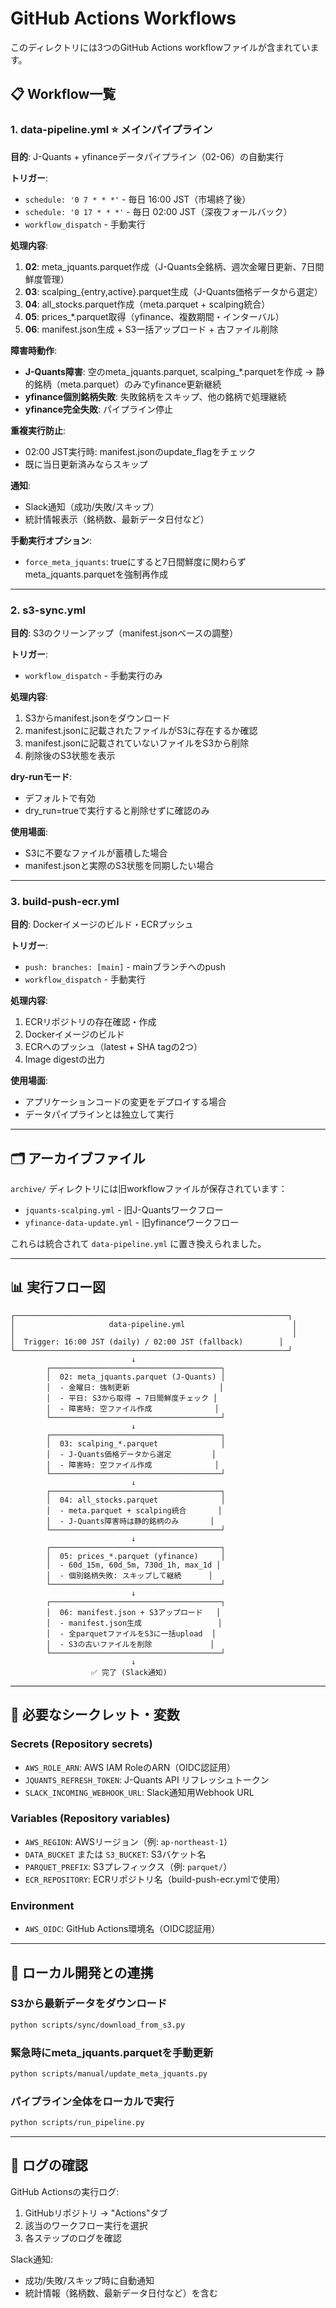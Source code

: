 # GitHub Actions Workflows

このディレクトリには3つのGitHub Actions workflowファイルが含まれています。

## 📋 Workflow一覧

### 1. data-pipeline.yml ⭐ メインパイプライン

**目的**: J-Quants + yfinanceデータパイプライン（02-06）の自動実行

**トリガー**:
- `schedule: '0 7 * * *'` - 毎日 16:00 JST（市場終了後）
- `schedule: '0 17 * * *'` - 毎日 02:00 JST（深夜フォールバック）
- `workflow_dispatch` - 手動実行

**処理内容**:
1. **02**: meta_jquants.parquet作成（J-Quants全銘柄、週次金曜日更新、7日間鮮度管理）
2. **03**: scalping_{entry,active}.parquet生成（J-Quants価格データから選定）
3. **04**: all_stocks.parquet作成（meta.parquet + scalping統合）
4. **05**: prices_*.parquet取得（yfinance、複数期間・インターバル）
5. **06**: manifest.json生成 + S3一括アップロード + 古ファイル削除

**障害時動作**:
- **J-Quants障害**: 空のmeta_jquants.parquet, scalping_*.parquetを作成 → 静的銘柄（meta.parquet）のみでyfinance更新継続
- **yfinance個別銘柄失敗**: 失敗銘柄をスキップ、他の銘柄で処理継続
- **yfinance完全失敗**: パイプライン停止

**重複実行防止**:
- 02:00 JST実行時: manifest.jsonのupdate_flagをチェック
- 既に当日更新済みならスキップ

**通知**:
- Slack通知（成功/失敗/スキップ）
- 統計情報表示（銘柄数、最新データ日付など）

**手動実行オプション**:
- `force_meta_jquants`: trueにすると7日間鮮度に関わらずmeta_jquants.parquetを強制再作成

---

### 2. s3-sync.yml

**目的**: S3のクリーンアップ（manifest.jsonベースの調整）

**トリガー**:
- `workflow_dispatch` - 手動実行のみ

**処理内容**:
1. S3からmanifest.jsonをダウンロード
2. manifest.jsonに記載されたファイルがS3に存在するか確認
3. manifest.jsonに記載されていないファイルをS3から削除
4. 削除後のS3状態を表示

**dry-runモード**:
- デフォルトで有効
- dry_run=trueで実行すると削除せずに確認のみ

**使用場面**:
- S3に不要なファイルが蓄積した場合
- manifest.jsonと実際のS3状態を同期したい場合

---

### 3. build-push-ecr.yml

**目的**: Dockerイメージのビルド・ECRプッシュ

**トリガー**:
- `push: branches: [main]` - mainブランチへのpush
- `workflow_dispatch` - 手動実行

**処理内容**:
1. ECRリポジトリの存在確認・作成
2. Dockerイメージのビルド
3. ECRへのプッシュ（latest + SHA tagの2つ）
4. Image digestの出力

**使用場面**:
- アプリケーションコードの変更をデプロイする場合
- データパイプラインとは独立して実行

---

## 🗂️ アーカイブファイル

`archive/` ディレクトリには旧workflowファイルが保存されています：
- `jquants-scalping.yml` - 旧J-Quantsワークフロー
- `yfinance-data-update.yml` - 旧yfinanceワークフロー

これらは統合されて `data-pipeline.yml` に置き換えられました。

---

## 📊 実行フロー図

```
┌─────────────────────────────────────────────────────────────┐
│                     data-pipeline.yml                        │
│                                                              │
│  Trigger: 16:00 JST (daily) / 02:00 JST (fallback)        │
└─────────────────────────────────────────────────────────────┘
                           ↓
        ┌──────────────────────────────────────┐
        │  02: meta_jquants.parquet (J-Quants) │
        │  - 金曜日: 強制更新                    │
        │  - 平日: S3から取得 → 7日間鮮度チェック │
        │  - 障害時: 空ファイル作成              │
        └──────────────────────────────────────┘
                           ↓
        ┌──────────────────────────────────────┐
        │  03: scalping_*.parquet              │
        │  - J-Quants価格データから選定         │
        │  - 障害時: 空ファイル作成              │
        └──────────────────────────────────────┘
                           ↓
        ┌──────────────────────────────────────┐
        │  04: all_stocks.parquet              │
        │  - meta.parquet + scalping統合       │
        │  - J-Quants障害時は静的銘柄のみ       │
        └──────────────────────────────────────┘
                           ↓
        ┌──────────────────────────────────────┐
        │  05: prices_*.parquet (yfinance)     │
        │  - 60d_15m, 60d_5m, 730d_1h, max_1d │
        │  - 個別銘柄失敗: スキップして継続      │
        └──────────────────────────────────────┘
                           ↓
        ┌──────────────────────────────────────┐
        │  06: manifest.json + S3アップロード   │
        │  - manifest.json生成                 │
        │  - 全parquetファイルをS3に一括upload  │
        │  - S3の古いファイルを削除             │
        └──────────────────────────────────────┘
                           ↓
                  ✅ 完了 (Slack通知)
```

---

## 🔧 必要なシークレット・変数

### Secrets (Repository secrets)
- `AWS_ROLE_ARN`: AWS IAM RoleのARN（OIDC認証用）
- `JQUANTS_REFRESH_TOKEN`: J-Quants API リフレッシュトークン
- `SLACK_INCOMING_WEBHOOK_URL`: Slack通知用Webhook URL

### Variables (Repository variables)
- `AWS_REGION`: AWSリージョン（例: `ap-northeast-1`）
- `DATA_BUCKET` または `S3_BUCKET`: S3バケット名
- `PARQUET_PREFIX`: S3プレフィックス（例: `parquet/`）
- `ECR_REPOSITORY`: ECRリポジトリ名（build-push-ecr.ymlで使用）

### Environment
- `AWS_OIDC`: GitHub Actions環境名（OIDC認証用）

---

## 🚀 ローカル開発との連携

### S3から最新データをダウンロード
```bash
python scripts/sync/download_from_s3.py
```

### 緊急時にmeta_jquants.parquetを手動更新
```bash
python scripts/manual/update_meta_jquants.py
```

### パイプライン全体をローカルで実行
```bash
python scripts/run_pipeline.py
```

---

## 📝 ログの確認

GitHub Actionsの実行ログ:
1. GitHubリポジトリ → "Actions"タブ
2. 該当のワークフロー実行を選択
3. 各ステップのログを確認

Slack通知:
- 成功/失敗/スキップ時に自動通知
- 統計情報（銘柄数、最新データ日付など）を含む
